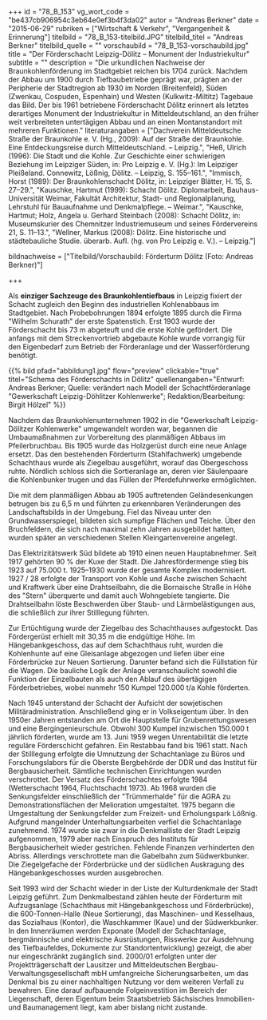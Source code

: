 +++
id = "78_B_153"
vg_wort_code = "be437cb906954c3eb64e0ef3b4f3da02"
autor = "Andreas Berkner"
date = "2015-06-29"
rubriken = ["Wirtschaft & Verkehr", "Vergangenheit & Erinnerung"]
titelbild = "78_B_153-titelbild.JPG"
titelbild_titel = "Andreas Berkner"
titelbild_quelle = ""
vorschaubild = "78_B_153-vorschaubild.jpg"
title = "Der Förderschacht Leipzig-Dölitz – Monument der Industriekultur"
subtitle = ""
description = "Die urkundlichen Nachweise der Braunkohlenförderung im Stadtgebiet reichen bis 1704 zurück. Nachdem der Abbau um 1900 durch Tiefbaubetriebe geprägt war, prägten an der Peripherie der Stadtregion ab 1930 im Norden (Breitenfeld), Süden (Zwenkau, Cospuden, Espenhain) und Westen (Kulkwitz-Miltitz) Tagebaue das Bild. Der bis 1961 betriebene Förderschacht Dölitz erinnert als letztes derartiges Monument der Industriekultur in Mitteldeutschland, an den früher weit verbreiteten untertägigen Abbau und an einen Montanstandort mit mehreren Funktionen."
literaturangaben = ["Dachverein Mitteldeutsche Straße der Braunkohle e. V. (Hg., 2009): Auf der Straße der Braunkohle. Eine Entdeckungsreise durch Mitteldeutschland. – Leipzig.", "Heß, Ulrich (1996): Die Stadt und die Kohle. Zur Geschichte einer schwierigen Beziehung im Leipziger Süden, in: Pro Leipzig e. V. (Hg.): Im Leipziger Pleißeland. Connewitz, Lößnig, Dölitz. – Leipzig, S. 155–161.", "Immisch, Horst (1989): Der Braunkohlenschacht Dölitz, in: Leipziger Blätter, H. 15, S. 27–29.", "Kauschke, Hartmut (1999): Schacht Dölitz. Diplomarbeit, Bauhaus-Universität Weimar, Fakultät Architektur, Stadt- und Regionalplanung, Lehrstuhl für Bauaufnahme und Denkmalpflege. – Weimar.", "Kauschke, Hartmut; Holz, Angela u. Gerhard Steinbach (2008): Schacht Dölitz, in: Museumskurier des Chemnitzer Industriemuseum und seines Fördervereins 21, S. 11–13.", "Wellner, Markus (2008): Dölitz. Eine historische und städtebauliche Studie. überarb. Aufl. (hg. von Pro Leipzig e. V.). – Leipzig."]

bildnachweise = ["Titelbild/Vorschaubild: Förderturm Dölitz (Foto: Andreas Berkner)"]


+++

Als **einziger Sachzeuge des Braunkohlentiefbaus** in Leipzig fixiert der Schacht zugleich den Beginn des industriellen Kohlenabbaus im Stadtgebiet. Nach Probebohrungen 1894 erfolgte 1895 durch die Firma "Wilhelm Schurath" der erste Spatenstich. Erst 1903 wurde der Förderschacht bis 73 m abgeteuft und die erste Kohle gefördert. Die anfangs mit dem Streckenvortrieb abgebaute Kohle wurde vorrangig für den Eigenbedarf zum Betrieb der Förderanlage und der Wasserförderung benötigt.

{{% bild pfad="abbildung1.jpg" flow="preview" clickable="true" titel="Schema des Förderschachts in Dölitz"  quellenangaben="Entwurf: Andreas Berkner; Quelle: verändert nach Modell der Schachtförderanlage \"Gewerkschaft Leipzig-Döhlitzer Kohlenwerke\"; Redaktion/Bearbeitung: Birgit Hölzel" %}}

Nachdem das Braunkohlenunternehmen 1902 in die "Gewerkschaft Leipzig-Dölitzer Kohlenwerke" umgewandelt worden war, begannen die Umbaumaßnahmen zur Vorbereitung des planmäßigen Abbaus im Pfeilerbruchbau. Bis 1905 wurde das Holzgerüst durch eine neue Anlage ersetzt. Das den bestehenden Förderturm (Stahlfachwerk) umgebende Schachthaus wurde als Ziegelbau ausgeführt, worauf das Obergeschoss ruhte. Nördlich schloss sich die Sortieranlage an, deren vier Säulenpaare die Kohlenbunker trugen und das Füllen der Pferdefuhrwerke ermöglichten.

Die mit dem planmäßigen Abbau ab 1905 auftretenden Geländesenkungen betrugen bis zu 6,5 m und führten zu erkennbaren Veränderungen des Landschaftsbilds in der Umgebung. Fiel das Niveau unter den Grundwasserspiegel, bildeten sich sumpfige Flächen und Teiche. Über den Bruchfeldern, die sich nach maximal zehn Jahren ausgebildet hatten, wurden später an verschiedenen Stellen Kleingartenvereine angelegt.

Das Elektrizitätswerk Süd bildete ab 1910 einen neuen Hauptabnehmer. Seit 1917 gehörten 90 % der Kuxe der Stadt. Die Jahresfördermenge stieg bis 1923 auf 75.000 t. 1925–1930 wurde der gesamte Komplex modernisiert. 1927 / 28 erfolgte der Transport von Kohle und Asche zwischen Schacht und Kraftwerk über eine Drahtseilbahn, die die Bornaische Straße in Höhe des "Stern" überquerte und damit auch Wohngebiete tangierte. Die Drahtseilbahn löste Beschwerden über Staub- und Lärmbelästigungen aus, die schließlich zur ihrer Stilllegung führten.

Zur Ertüchtigung wurde der Ziegelbau des Schachthauses aufgestockt. Das Fördergerüst erhielt mit 30,35 m die endgültige Höhe. Im Hängebankgeschoss, das auf dem Schachthaus ruht, wurden die Kohlenhunte auf eine Gleisanlage abgezogen und liefen über eine Förderbrücke zur Neuen Sortierung. Darunter befand sich die Füllstation für die Wagen. Die bauliche Logik der Anlage veranschaulicht sowohl die Funktion der Einzelbauten als auch den Ablauf des übertägigen Förderbetriebes, wobei nunmehr 150 Kumpel 120.000 t/a Kohle förderten.

Nach 1945 unterstand der Schacht der Aufsicht der sowjetischen Militäradministration. Anschließend ging er in Volkseigentum über. In den 1950er Jahren entstanden am Ort die Hauptstelle für Grubenrettungswesen und eine Bergingenieurschule. Obwohl 300 Kumpel inzwischen 150.000 t jährlich förderten, wurde am 13. Juni 1959 wegen Unrentabilität die letzte reguläre Förderschicht gefahren. Ein Restabbau fand bis 1961 statt. Nach der Stilllegung erfolgte die Umnutzung der Schachtanlage zu Büros und Forschungslabors für die Oberste Bergbehörde der DDR und das Institut für Bergbausicherheit. Sämtliche technischen Einrichtungen wurden verschrottet. Der Versatz des Förderschachtes erfolgte 1984 (Wetterschacht 1964, Fluchtschacht 1973). Ab 1968 wurden die Senkungsfelder einschließlich der "Trümmerhalde" für die AGRA zu Demonstrationsflächen der Melioration umgestaltet. 1975 begann die Umgestaltung der Senkungsfelder zum Freizeit- und Erholungspark Lößnig. Aufgrund mangelnder Unterhaltungsarbeiten verfiel die Schachtanlage zunehmend. 1974 wurde sie zwar in die Denkmalliste der Stadt Leipzig aufgenommen, 1979 aber nach Einspruch des Instituts für Bergbausicherheit wieder gestrichen. Fehlende Finanzen verhinderten den Abriss. Allerdings verschrottete man die Gabelbahn zum Südwerkbunker. Die Ziegelgefache der Förderbrücke und der südlichen Auskragung des Hängebankgeschosses wurden ausgebrochen.

Seit 1993 wird der Schacht wieder in der Liste der Kulturdenkmale der Stadt Leipzig geführt. Zum Denkmalbestand zählen heute der Förderturm mit Aufzugsanlage (Schachthaus mit Hängebankgeschoss und Förderbrücke), die 600-Tonnen-Halle (Neue Sortierung), das Maschinen- und Kesselhaus, das Sozialhaus (Kontor), die Waschkammer (Kaue) und der Südwerkbunker. In den Innenräumen werden Exponate (Modell der Schachtanlage, bergmännische und elektrische Ausrüstungen, Risswerke zur Ausdehnung des Tiefbaufeldes, Dokumente zur Standortentwicklung) gezeigt, die aber nur eingeschränkt zugänglich sind. 2000/01 erfolgten unter der Projektträgerschaft der Lausitzer und Mitteldeutschen Bergbau-Verwaltungsgesellschaft mbH umfangreiche Sicherungsarbeiten, um das Denkmal bis zu einer nachhaltigen Nutzung vor dem weiteren Verfall zu bewahren. Eine darauf aufbauende Folgeinvestition im Bereich der Liegenschaft, deren Eigentum beim Staatsbetrieb Sächsisches Immobilien- und Baumanagement liegt, kam aber bislang nicht zustande.
